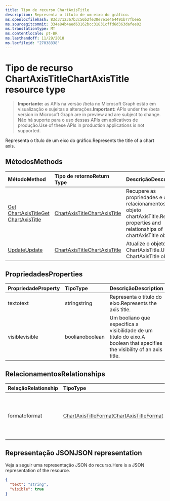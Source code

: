 ```yaml
---
title: Tipo de recurso ChartAxisTitle
description: Representa o título de um eixo do gráfico.
ms.openlocfilehash: 83d3712367b3c56b2fe30e7e1e464491b77fbee5
ms.sourcegitcommit: 334e84b4aed63162bcc31831cffd6d363dafee02
ms.translationtype: MT
ms.contentlocale: pt-BR
ms.lasthandoff: 11/29/2018
ms.locfileid: "27038338"
---
```

# <a name="chartaxistitle-resource-type"></a><span data-ttu-id="8370e-103">Tipo de recurso ChartAxisTitle</span><span class="sxs-lookup"><span data-stu-id="8370e-103">ChartAxisTitle resource type</span></span>

> <span data-ttu-id="8370e-104">**Importante:** as APIs na versão /beta no Microsoft Graph estão em visualização e sujeitas a alterações.</span><span class="sxs-lookup"><span data-stu-id="8370e-104">**Important:** APIs under the /beta version in Microsoft Graph are in preview and are subject to change.</span></span> <span data-ttu-id="8370e-105">Não há suporte para o uso dessas APIs em aplicativos de produção.</span><span class="sxs-lookup"><span data-stu-id="8370e-105">Use of these APIs in production applications is not supported.</span></span>

<span data-ttu-id="8370e-106">Representa o título de um eixo do gráfico.</span><span class="sxs-lookup"><span data-stu-id="8370e-106">Represents the title of a chart axis.</span></span>


## <a name="methods"></a><span data-ttu-id="8370e-107">Métodos</span><span class="sxs-lookup"><span data-stu-id="8370e-107">Methods</span></span>

| <span data-ttu-id="8370e-108">Método</span><span class="sxs-lookup"><span data-stu-id="8370e-108">Method</span></span>           | <span data-ttu-id="8370e-109">Tipo de retorno</span><span class="sxs-lookup"><span data-stu-id="8370e-109">Return Type</span></span>    |<span data-ttu-id="8370e-110">Descrição</span><span class="sxs-lookup"><span data-stu-id="8370e-110">Description</span></span>|
|:---------------|:--------|:----------|
|[<span data-ttu-id="8370e-111">Get ChartAxisTitle</span><span class="sxs-lookup"><span data-stu-id="8370e-111">Get ChartAxisTitle</span></span>](../api/chartaxistitle-get.md) | [<span data-ttu-id="8370e-112">ChartAxisTitle</span><span class="sxs-lookup"><span data-stu-id="8370e-112">ChartAxisTitle</span></span>](chartaxistitle.md) |<span data-ttu-id="8370e-113">Recupere as propriedades e os relacionamentos do objeto chartAxisTitle.</span><span class="sxs-lookup"><span data-stu-id="8370e-113">Read properties and relationships of chartAxisTitle object.</span></span>|
|[<span data-ttu-id="8370e-114">Update</span><span class="sxs-lookup"><span data-stu-id="8370e-114">Update</span></span>](../api/chartaxistitle-update.md) | [<span data-ttu-id="8370e-115">ChartAxisTitle</span><span class="sxs-lookup"><span data-stu-id="8370e-115">ChartAxisTitle</span></span>](chartaxistitle.md)    |<span data-ttu-id="8370e-116">Atualize o objeto ChartAxisTitle.</span><span class="sxs-lookup"><span data-stu-id="8370e-116">Update ChartAxisTitle object.</span></span> |

## <a name="properties"></a><span data-ttu-id="8370e-117">Propriedades</span><span class="sxs-lookup"><span data-stu-id="8370e-117">Properties</span></span>
| <span data-ttu-id="8370e-118">Propriedade</span><span class="sxs-lookup"><span data-stu-id="8370e-118">Property</span></span>     | <span data-ttu-id="8370e-119">Tipo</span><span class="sxs-lookup"><span data-stu-id="8370e-119">Type</span></span>   |<span data-ttu-id="8370e-120">Descrição</span><span class="sxs-lookup"><span data-stu-id="8370e-120">Description</span></span>|
|:---------------|:--------|:----------|
|<span data-ttu-id="8370e-121">texto</span><span class="sxs-lookup"><span data-stu-id="8370e-121">text</span></span>|<span data-ttu-id="8370e-122">string</span><span class="sxs-lookup"><span data-stu-id="8370e-122">string</span></span>|<span data-ttu-id="8370e-123">Representa o título do eixo.</span><span class="sxs-lookup"><span data-stu-id="8370e-123">Represents the axis title.</span></span>|
|<span data-ttu-id="8370e-124">visible</span><span class="sxs-lookup"><span data-stu-id="8370e-124">visible</span></span>|<span data-ttu-id="8370e-125">booliano</span><span class="sxs-lookup"><span data-stu-id="8370e-125">boolean</span></span>|<span data-ttu-id="8370e-126">Um booliano que especifica a visibilidade de um título do eixo.</span><span class="sxs-lookup"><span data-stu-id="8370e-126">A boolean that specifies the visibility of an axis title.</span></span>|

## <a name="relationships"></a><span data-ttu-id="8370e-127">Relacionamentos</span><span class="sxs-lookup"><span data-stu-id="8370e-127">Relationships</span></span>
| <span data-ttu-id="8370e-128">Relação</span><span class="sxs-lookup"><span data-stu-id="8370e-128">Relationship</span></span> | <span data-ttu-id="8370e-129">Tipo</span><span class="sxs-lookup"><span data-stu-id="8370e-129">Type</span></span>   |<span data-ttu-id="8370e-130">Descrição</span><span class="sxs-lookup"><span data-stu-id="8370e-130">Description</span></span>|
|:---------------|:--------|:----------|
|<span data-ttu-id="8370e-131">formato</span><span class="sxs-lookup"><span data-stu-id="8370e-131">format</span></span>|[<span data-ttu-id="8370e-132">ChartAxisTitleFormat</span><span class="sxs-lookup"><span data-stu-id="8370e-132">ChartAxisTitleFormat</span></span>](chartaxistitleformat.md)|<span data-ttu-id="8370e-p102">Representa a formatação do título do eixo do gráfico. Somente leitura.</span><span class="sxs-lookup"><span data-stu-id="8370e-p102">Represents the formatting of chart axis title. Read-only.</span></span>|

## <a name="json-representation"></a><span data-ttu-id="8370e-135">Representação JSON</span><span class="sxs-lookup"><span data-stu-id="8370e-135">JSON representation</span></span>

<span data-ttu-id="8370e-136">Veja a seguir uma representação JSON do recurso.</span><span class="sxs-lookup"><span data-stu-id="8370e-136">Here is a JSON representation of the resource.</span></span>

<!-- {
  "blockType": "resource",
  "optionalProperties": [

  ],
  "@odata.type": "microsoft.graph.chartAxisTitle"
}-->

```json
{
  "text": "string",
  "visible": true
}

```

<!-- uuid: 8fcb5dbc-d5aa-4681-8e31-b001d5168d79
2015-10-25 14:57:30 UTC -->
<!-- {
  "type": "#page.annotation",
  "description": "ChartAxisTitle resource",
  "keywords": "",
  "section": "documentation",
  "tocPath": ""
}-->